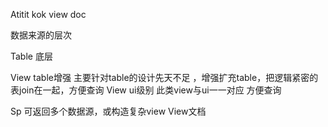 Atitit kok view doc


数据来源的层次

Table 底层

View   table增强
主要针对table的设计先天不足 ，增强扩充table，把逻辑紧密的表join在一起，方便查询
View ui级别
此类view与ui一一对应 方便查询

Sp 可返回多个数据源，或构造复杂view
View文档
 

